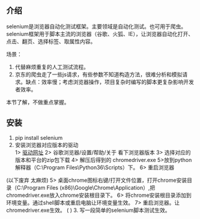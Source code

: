## 介绍
selenium是浏览器自动化测试框架。主要领域是自动化测试。也可用于爬虫。
selenium框架用于脚本主流的浏览器（谷歌、火狐、IE），让浏览器自动化打开、点击、翻页、选择标签、取属性内容。

场景：
1. 代替麻烦重复的人工测试流程。
2. 京东的爬虫走了一些js请求，有些参数不知道构造方法，很难分析和模拟请求。缺点：效率慢；考虑浏览器操作，项目复杂时编写的脚本更复杂影响开发者效率。

本节了解，不做重点掌握。

## 安装
1. pip install selenium
2. 安装浏览器对应版本的驱动  
1> [驱动网址](http://chromedriver.storage.googleapis.com/index.html)
2> 谷歌浏览器/设置/帮助/关于  看下浏览器版本
3> 选择对应的版本和平台的zip包下载
4> 解压后得到的 chromedriver.exe
5>放到python解释器（C:\Program Files\Python36\Scripts）下。
6> 重启浏览器

(以下废弃 太麻烦)
5> 桌面chrome图标右键/打开文件位置，打开chrome安装目录（C:\Program Files (x86)\Google\Chrome\Application）,把chromedriver.exe放入chrome安装根目录下。
6> 将chrome安装根目录添加到环境变量。通过shell脚本或重启电脑让环境变量生效。
7> 重启浏览器。让chromedriver.exe生效。
(    )
3. 写一段简单的selenium脚本测试生效。

